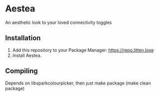 # Aestea
An aesthetic look to your loved connectivity toggles

## Installation
1. Add this repository to your Package Manager: https://repo.litten.love
2. Install Aestea.

## Compiling
Depends on libsparkcolourpicker, then just make package (make clean package)
